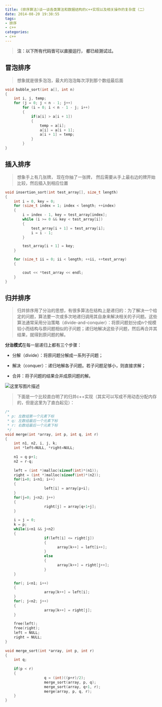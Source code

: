 ```yaml
---
title: (排序算法)谈一谈各类算法和数据结构的c++实现以及相关操作的复杂度（二）
date: 2014-08-20 19:38:55
tags:
- 排序
- c++
categories:
- c++
---
```


> **注：以下所有代码皆可以直接运行， 都已经测试过。**


## **冒泡排序**

> 想象就是很多泡泡，最大的泡泡每次浮到那个数组最后面

``` c++
void bubble_sort(int a[], int n)
{
    int i, j, temp;
    for (j = 0; j < n - 1; j++)
        for (i = 0; i < n - 1 - j; i++)
        {
            if(a[i] > a[i + 1])
            {
                temp = a[i];
                a[i] = a[i + 1];
                a[i + 1] = temp;
            }
        }
}
```

<!-- more -->

## **插入排序**

> 想象手上有几张牌， 现在你抽了一张牌， 然后需要从手上最右边的牌开始比较，然后插入到相应位置

``` c++
void insertion_sort(int test_array[], size_t length)
{
	int i = 0, key = 0;
	for (size_t index = 1; index < length; ++index)
	{
		i = index - 1, key = test_array[index];
		while (i >= 0 && key < test_array[i])
		{
			test_array[i + 1] = test_array[i];
			i = i - 1;
		}

		test_array[i + 1] = key;
	}

	for (size_t ii = 0; ii < length; ++ii, ++test_array)
	{

		cout << *test_array << endl;
	}
}
```
## **归并排序**

> 归并排序用了分治的思想，有很多算法在结构上是递归的：为了解决一个给定的问题，算法要一次或多次地递归调用其自身来解决相关的子问题。这些算法通常采用分治策略（divide-and-conquier）：将原问题划分成n个规模较小而结构与原问题相似的子问题；递归地解决这些子问题，然后再合并其结果，就得到原问题的解。

**分治模式**在每一层递归上都有三个步骤：

- 分解（divide）：将原问题分解成一系列子问题；

- 解决（conquer）：递归地解各子问题。若子问题足够小，则直接求解；

- 合并：将子问题的结果合并成原问题的解。


![这里写图片描述](http://img.blog.csdn.net/20170804224210669?watermark/2/text/aHR0cDovL2Jsb2cuY3Nkbi5uZXQvbm9zaXg=/font/5a6L5L2T/fontsize/400/fill/I0JBQkFCMA==/dissolve/70/gravity/SouthEast)


> 下面是一个比较直白明了的归并c++实现（其实可以写成不用动态分配内存的，但是这里为了直白起见）：

``` c++
/*
 * p: 左数组第一个元素下标
 * q: 左数组最后一个元素下标
 * r: 右数组最后一个元素下标
 */
void merge(int *array, int p, int q, int r)
{
    int n1, n2, i, j, k;
    int *left=NULL, *right=NULL;
 
    n1 = q-p+1;
    n2 = r-q;
 
    left = (int *)malloc(sizeof(int)*(n1));
    right = (int *)malloc(sizeof(int)*(n2));
    for(i=0; i<n1; i++)
    {
                  left[i] = array[p+i];
    }
    for(j=0; j<n2; j++)
    {
                  right[j] = array[q+1+j];
    }
 
    i = j = 0;
    k = p;
    while(i<n1 && j<n2)
    {
                  if(left[i] <= right[j])
                  {
                        array[k++] = left[i++];
                  }
                  else
                  {
                        array[k++] = right[j++];
                  }
    }
 
    for(; i<n1; i++)
    {
                  array[k++] = left[i];
    }
    for(; j<n2; j++)
    {
                  array[k++] = right[j];
    }
 
    free(left);
    free(right);
    left = NULL;
    right = NULL;
}
 
void merge_sort(int *array, int p, int r)
{
    int q;
 
    if(p < r)
    {
                  q = (int)((p+r)/2);
                  merge_sort(array, p, q);
                  merge_sort(array, q+1, r);
                  merge(array, p, q, r);
    }
}

```





